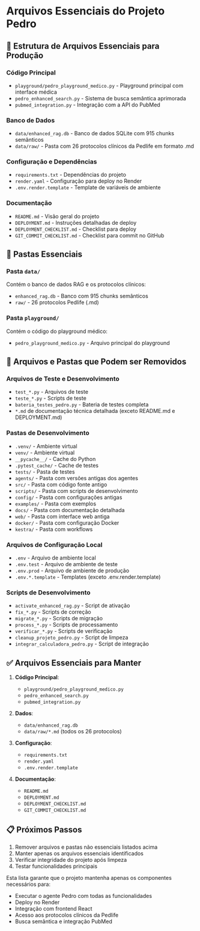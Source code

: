 # Arquivos Essenciais do Projeto Pedro

## 📁 Estrutura de Arquivos Essenciais para Produção

### Código Principal
- `playground/pedro_playground_medico.py` - Playground principal com interface médica
- `pedro_enhanced_search.py` - Sistema de busca semântica aprimorada
- `pubmed_integration.py` - Integração com a API do PubMed

### Banco de Dados
- `data/enhanced_rag.db` - Banco de dados SQLite com 915 chunks semânticos
- `data/raw/` - Pasta com 26 protocolos clínicos da Pedlife em formato .md

### Configuração e Dependências
- `requirements.txt` - Dependências do projeto
- `render.yaml` - Configuração para deploy no Render
- `.env.render.template` - Template de variáveis de ambiente

### Documentação
- `README.md` - Visão geral do projeto
- `DEPLOYMENT.md` - Instruções detalhadas de deploy
- `DEPLOYMENT_CHECKLIST.md` - Checklist para deploy
- `GIT_COMMIT_CHECKLIST.md` - Checklist para commit no GitHub

## 📁 Pastas Essenciais

### Pasta `data/`
Contém o banco de dados RAG e os protocolos clínicos:
- `enhanced_rag.db` - Banco com 915 chunks semânticos
- `raw/` - 26 protocolos Pedlife (.md)

### Pasta `playground/`
Contém o código do playground médico:
- `pedro_playground_medico.py` - Arquivo principal do playground

## 🚫 Arquivos e Pastas que Podem ser Removidos

### Arquivos de Teste e Desenvolvimento
- `test_*.py` - Arquivos de teste
- `teste_*.py` - Scripts de teste
- `bateria_testes_pedro.py` - Bateria de testes completa
- `*.md` de documentação técnica detalhada (exceto README.md e DEPLOYMENT.md)

### Pastas de Desenvolvimento
- `.venv/` - Ambiente virtual
- `venv/` - Ambiente virtual
- `__pycache__/` - Cache do Python
- `.pytest_cache/` - Cache de testes
- `tests/` - Pasta de testes
- `agents/` - Pasta com versões antigas dos agentes
- `src/` - Pasta com código fonte antigo
- `scripts/` - Pasta com scripts de desenvolvimento
- `config/` - Pasta com configurações antigas
- `examples/` - Pasta com exemplos
- `docs/` - Pasta com documentação detalhada
- `web/` - Pasta com interface web antiga
- `docker/` - Pasta com configuração Docker
- `kestra/` - Pasta com workflows

### Arquivos de Configuração Local
- `.env` - Arquivo de ambiente local
- `.env.test` - Arquivo de ambiente de teste
- `.env.prod` - Arquivo de ambiente de produção
- `.env.*.template` - Templates (exceto .env.render.template)

### Scripts de Desenvolvimento
- `activate_enhanced_rag.py` - Script de ativação
- `fix_*.py` - Scripts de correção
- `migrate_*.py` - Scripts de migração
- `process_*.py` - Scripts de processamento
- `verificar_*.py` - Scripts de verificação
- `cleanup_projeto_pedro.py` - Script de limpeza
- `integrar_calculadora_pedro.py` - Script de integração

## ✅ Arquivos Essenciais para Manter

1. **Código Principal**:
   - `playground/pedro_playground_medico.py`
   - `pedro_enhanced_search.py`
   - `pubmed_integration.py`

2. **Dados**:
   - `data/enhanced_rag.db`
   - `data/raw/*.md` (todos os 26 protocolos)

3. **Configuração**:
   - `requirements.txt`
   - `render.yaml`
   - `.env.render.template`

4. **Documentação**:
   - `README.md`
   - `DEPLOYMENT.md`
   - `DEPLOYMENT_CHECKLIST.md`
   - `GIT_COMMIT_CHECKLIST.md`

## 📋 Próximos Passos

1. Remover arquivos e pastas não essenciais listados acima
2. Manter apenas os arquivos essenciais identificados
3. Verificar integridade do projeto após limpeza
4. Testar funcionalidades principais

Esta lista garante que o projeto mantenha apenas os componentes necessários para:
- Executar o agente Pedro com todas as funcionalidades
- Deploy no Render
- Integração com frontend React
- Acesso aos protocolos clínicos da Pedlife
- Busca semântica e integração PubMed
